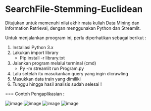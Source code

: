 # SearchFile-Stemming-Euclidean

Ditujukan untuk memenuhi nilai akhir mata kuliah Data Mining dan Information Retrieval, dengan menggunakan Python dan Streamlit.

Untuk menjalankan proogram ini, perlu diperhatikan sebagai berikut : 
1. Installasi Python 3.x
2. Lakukan import library 
   - Pip install -r library.txt
3. Jalankan program melalui terminal (cmd)
   - Py -m streamlit run Program.py
4. Lalu setelah itu masukankan query yang ingin dicrawling
5. Masukkan data train yang dimiliki
6. Tunggu hingga hasil analisis sudah selesai !

===
Contoh Pengaplikasian : 

![image](https://user-images.githubusercontent.com/86830762/215286786-cc450285-fd6f-4fc6-a4ff-6fdc9cade239.png)
![image](https://user-images.githubusercontent.com/86830762/215286796-f78afb25-caff-4c51-8a64-0a8b9cd74b51.png)
![image](https://user-images.githubusercontent.com/86830762/215286806-3817bf20-790c-4c8c-852d-4440a5e6236d.png)
![image](https://user-images.githubusercontent.com/86830762/215286835-57de5ef1-1653-407d-9c10-e277cb955aee.png)
